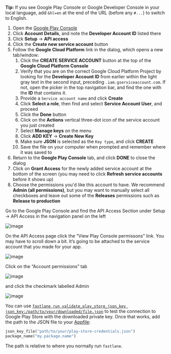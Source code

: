 **Tip:** If you see Google Play Console or Google Developer Console in your local language, add `&hl=en` at the end of the URL (before any `#...`) to switch to English.

1. Open the [Google Play Console](https://play.google.com/console/)
1. Click **Account Details**, and note the **Developer Account ID** listed there
1. Click **Setup** → **API access**
1. Click the **Create new service account** button
1. Follow the **Google Cloud Platform** link in the dialog, which opens a new tab/window:
   1. Click the **CREATE SERVICE ACCOUNT** button at the top of the **Google Cloud Platform Console**
   1. Verify that you are on the correct Google Cloud Platform Project by looking for the **Developer Account ID** from earlier within the light gray text in the second input, preceding `.iam.gserviceaccount.com`. If not, open the picker in the top navigation bar, and find the one with the **ID** that contains it.
   1. Provide a `Service account name` and click **Create**
   1. Click **Select a role**, then find and select **Service Account User**, and proceed
   1. Click the **Done** button
   1. Click on the **Actions** vertical three-dot icon of the service account you just created
   1. Select **Manage keys** on the menu
   1. Click **ADD KEY** -> **Create New Key**
   1. Make sure **JSON** is selected as the `Key type`, and click **CREATE**
   1. Save the file on your computer when prompted and remember where it was saved to
1. Return to the **Google Play Console** tab, and click **DONE** to close the dialog
1. Click on **Grant Access** for the newly added service account at the bottom of the screen (you may need to click **Refresh service accounts** before it shows up)
1. Choose the permissions you'd like this account to have. We recommend **Admin (all permissions)**, but you may want to manually select all checkboxes and leave out some of the **Releases** permissions such as **Release to production**

Go to the Google Play Console and find the API Access Section under Setup -> API Access in the navigation panel on the left

![image](https://user-images.githubusercontent.com/1289702/204157056-3227dd8f-03cf-4c1f-85f1-7fd5eae7059b.png)

On the API Access page click the “View Play Console permissons” link. You may have to scroll down a bit. It’s going to be attached to the service account that you made for your app.

![image](https://user-images.githubusercontent.com/1289702/204157081-b0525611-8c5a-417a-beac-040cdb6f25d8.png)

Click on the “Account permissions” tab

![image](https://user-images.githubusercontent.com/1289702/204157104-500c7142-dfe6-4ad0-b9d5-7d9dc836c3f0.png)

and click the checkmark labelled Admin

![image](https://user-images.githubusercontent.com/1289702/204157156-6d9fd9ea-d045-4409-9639-6214faa8957d.png)


You can use [`fastlane run validate_play_store_json_key json_key:/path/to/your/downloaded/file.json`](https://docs.fastlane.tools/actions/validate_play_store_json_key/) to test the connection to Google Play Store with the downloaded private key. Once that works, add the path to the JSON file to your [Appfile](/advanced/Appfile):

```ruby
json_key_file("path/to/your/play-store-credentials.json")
package_name("my.package.name")
```
The path is relative to where you normally run `fastlane`.
